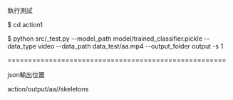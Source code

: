 執行測試

$ cd action1

$ python src/_test.py --model_path model/trained_classifier.pickle --data_type video --data_path data_test/aa.mp4 --output_folder output -s 1

=====================================================

json輸出位置

action/output/aa//skeletons
